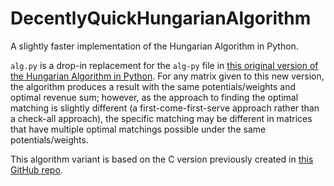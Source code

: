 # DecentlyQuickHungarianAlgorithm
A slightly faster implementation of the Hungarian Algorithm in Python.

`alg.py` is a drop-in replacement for the `alg-py` file in [this original version of the Hungarian Algorithm in Python](https://github.com/jbrightuniverse/hungarianalg). For any matrix given to this new version, the algorithm produces a result with the same potentials/weights and optimal revenue sum; however, as the approach to finding the optimal matching is slightly different (a first-come-first-serve approach rather than a check-all approach), the specific matching may be different in matrices that have multiple optimal matchings possible under the same potentials/weights.

This algorithm variant is based on the C version previously created in [this GitHub repo](https://github.com/jbrightuniverse/FastHungarianAlgorithm).
